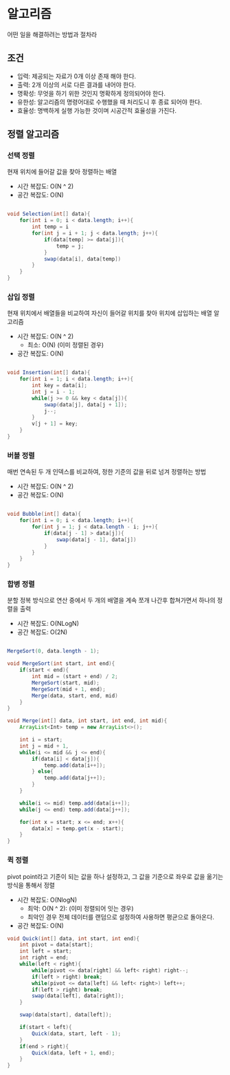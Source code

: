 # 알고리즘

어떤 일을 해결하려는 방법과 절차라

## 조건

- 입력: 제공되는 자료가 0개 이상 존재 해야 한다.
- 출력: 2개 이상의 서로 다른 결과를 내어야 한다.
- 명확성: 무엇을 하기 위한 것인지 명확하게 정의되어야 한다.
- 유한성: 알고리즘의 명령어대로 수행했을 때 처리도니 후 종료 되어야 한다.
- 효율성: 명백하게 실행 가능한 것이며 시공간적 효율성을 가진다.

## 정렬 알고리즘

### 선택 정렬

현재 위치에 들어갈 값을 찾아 정렬하는 배열

- 시간 복잡도: O(N ^ 2)
- 공간 복잡도: O(N)

```JAVA

void Selection(int[] data){
    for(int i = 0; i < data.length; i++){
        int temp = i
        for(int j = i + 1; j < data.length; j++){
            if(data[temp] >= data[j]){
                temp = j;
            }
            swap(data[i], data[temp])
        }
    }
}

```

### 삽입 정렬

현재 위치에서 배열들을 비교하여 자신이 들어갈 위치를 찾아 위치에 삽입하는 배열 알고리즘

- 시간 복잡도: O(N ^ 2)
  - 최소: O(N) (이미 정렬된 경우)
- 공간 복잡도: O(N)

```JAVA

void Insertion(int[] data){
    for(int i = 1; i < data.length; i++){
        int key = data[i];
        int j = i - 1;
        while(j >= 0 && key < data[j]){
            swap(data[j], data[j + 1]);
            j--;
        }
        v[j + 1] = key;
    }
}

```

### 버블 정렬

매번 연속된 두 개 인덱스를 비교하여, 정한 기준의 값을 뒤로 넘겨 정렬하는 방법

- 시간 복잡도: O(N ^ 2)
- 공간 복잡도: O(N)

```JAVA

void Bubble(int[] data){
    for(int i = 0; i < data.length; i++){
        for(int j = 1; j < data.length - i; j++){
            if(data[j - 1] > data[j]){
                swap(data[j - 1], data[j])
            }
        }
    }
}

```

### 합병 정렬

분할 정복 방식으로 연산 중에서 두 개의 배열을 계속 쪼개 나간후 합쳐가면서 하나의 정렬을 출력

- 시간 복잡도: O(NLogN)
- 공간 복잡도: O(2N)

```JAVA

MergeSort(0, data.length - 1);

void MergeSort(int start, int end){
    if(start < end){
        int mid = (start + end) / 2;
        MergeSort(start, mid);
        MergeSort(mid + 1, end);
        Merge(data, start, end, mid)
    }
}

void Merge(int[] data, int start, int end, int mid){
    ArrayList<Int> temp = new ArrayList<>();

    int i = start;
    int j = mid + 1,
    while(i <= mid && j <= end){
        if(data[i] < data[j]){
            temp.add(data[i++]);
        } else{
            temp.add(data[j++]);
        }
    }

    while(i <= mid) temp.add(data[i++]);
    while(j <= end) temp.add(data[j++]);

    for(int x = start; x <= end; x++){
        data[x] = temp.get(x - start);
    }
}

```

### 퀵 정렬

pivot point라고 기준이 되는 값을 하나 설정하고, 그 값을 기준으로 좌우로 값을 옮기는 방식을 통해서 정렬

- 시간 복잡도: O(NlogN)
  - 최악: O(N ^ 2): (이미 정렬되어 잇는 경우)
  - 최악인 경우 전체 데이터를 랜덤으로 설정하여 사용하면 평균으로 돌아온다.
- 공간 복잡도: O(N)

```JAVA
void Quick(int[] data, int start, int end){
    int pivot = data[start];
    int left = start;
    int right = end;
    while(left < right){
        while(pivot <= data[right] && left< right) right--;
        if(left > right) break;
        while(pivot <= data[left] && left< right>) left++;
        if(left > right) break;
        swap(data[left], data[right]);
    }

    swap(data[start], data[left]);

    if(start < left){
        Quick(data, start, left - 1);
    }
    if(end > right){
        Quick(data, left + 1, end);
    }
}


```

